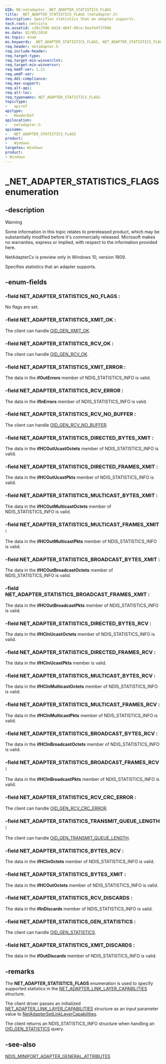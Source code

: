 ```yaml
---
UID: NE:netadapter._NET_ADAPTER_STATISTICS_FLAGS
title: _NET_ADAPTER_STATISTICS_FLAGS (netadapter.h)
description: Specifies statistics that an adapter supports.
tech.root: netvista
ms.assetid: c20c2586-8d1d-484f-99ce-5eaf44f37886
ms.date: 02/05/2018
ms.topic: enum
ms.keywords: _NET_ADAPTER_STATISTICS_FLAGS, NET_ADAPTER_STATISTICS_FLAGS, 
req.header: netadapter.h
req.include-header:
req.target-type:
req.target-min-winverclnt:
req.target-min-winversvr:
req.kmdf-ver: 1.21
req.umdf-ver:
req.ddi-compliance:
req.max-support:
req.alt-api:
req.alt-loc:
req.typenames: NET_ADAPTER_STATISTICS_FLAGS
topictype: 
-	apiref
apitype: 
-	HeaderDef
apilocation: 
-	netadapter.h
apiname: 
-	NET_ADAPTER_STATISTICS_FLAGS
product:
-	Windows
targetos: Windows
product:
- Windows
---
```


# _NET_ADAPTER_STATISTICS_FLAGS enumeration

## -description

> [!WARNING]
> Some information in this topic relates to prereleased product, which may be substantially modified before it's commercially released. Microsoft makes no warranties, express or implied, with respect to the information provided here.
>
> NetAdapterCx is preview only in Windows 10, version 1809.

Specifies statistics that an adapter supports.

## -enum-fields

### -field NET_ADAPTER_STATISTICS_NO_FLAGS : 
No flags are set.

### -field NET_ADAPTER_STATISTICS_XMIT_OK : 
The client can handle [OID_GEN_XMIT_OK](https://docs.microsoft.com/windows-hardware/drivers/network/oid-gen-xmit-ok).

### -field NET_ADAPTER_STATISTICS_RCV_OK : 
The client can handle [OID_GEN_RCV_OK](https://docs.microsoft.com/windows-hardware/drivers/network/oid-gen-rcv-ok).

### -field NET_ADAPTER_STATISTICS_XMIT_ERROR : 
The data in the **ifOutErrors** member of NDIS_STATISTICS_INFO is valid.

### -field NET_ADAPTER_STATISTICS_RCV_ERROR : 
The data in the **ifInErrors** member of NDIS_STATISTICS_INFO is valid.

### -field NET_ADAPTER_STATISTICS_RCV_NO_BUFFER : 
The client can handle [OID_GEN_RCV_NO_BUFFER](https://docs.microsoft.com/windows-hardware/drivers/network/oid-gen-rcv-no-buffer).

### -field NET_ADAPTER_STATISTICS_DIRECTED_BYTES_XMIT : 
The data in the **ifHCOutUcastOctets** member of NDIS_STATISTICS_INFO is valid.

### -field NET_ADAPTER_STATISTICS_DIRECTED_FRAMES_XMIT : 
The data in the **ifHCOutUcastPkts** member of NDIS_STATISTICS_INFO is valid.

### -field NET_ADAPTER_STATISTICS_MULTICAST_BYTES_XMIT : 
The data in the **ifHCOutMulticastOctets** member of NDIS_STATISTICS_INFO is valid.

### -field NET_ADAPTER_STATISTICS_MULTICAST_FRAMES_XMIT : 
The data in the **ifHCOutMulticastPkts** member of NDIS_STATISTICS_INFO is valid.

### -field NET_ADAPTER_STATISTICS_BROADCAST_BYTES_XMIT : 
The data in the **ifHCOutBroadcastOctets** member of NDIS_STATISTICS_INFO is valid.

### -field NET_ADAPTER_STATISTICS_BROADCAST_FRAMES_XMIT : 
The data in the **ifHCOutBroadcastPkts** member of NDIS_STATISTICS_INFO is valid.

### -field NET_ADAPTER_STATISTICS_DIRECTED_BYTES_RCV : 
The data in the **ifHCInUcastOctets** member of NDIS_STATISTICS_INFO is valid.

### -field NET_ADAPTER_STATISTICS_DIRECTED_FRAMES_RCV : 
The data in the **ifHCInUcastPkts** member is valid.

### -field NET_ADAPTER_STATISTICS_MULTICAST_BYTES_RCV : 
The data in the **ifHCInMulticastOctets** member of NDIS_STATISTICS_INFO is valid.

### -field NET_ADAPTER_STATISTICS_MULTICAST_FRAMES_RCV : 
The data in the **ifHCInMulticastPkts** member of NDIS_STATISTICS_INFO is valid.

### -field NET_ADAPTER_STATISTICS_BROADCAST_BYTES_RCV : 
The data in the **ifHCInBroadcastOctets** member of NDIS_STATISTICS_INFO is valid.

### -field NET_ADAPTER_STATISTICS_BROADCAST_FRAMES_RCV : 
The data in the **ifHCInBroadcastPkts** member of NDIS_STATISTICS_INFO is valid.

### -field NET_ADAPTER_STATISTICS_RCV_CRC_ERROR : 
The client can handle [OID_GEN_RCV_CRC_ERROR](https://docs.microsoft.com/windows-hardware/drivers/network/oid-gen-rcv-crc-error).

### -field NET_ADAPTER_STATISTICS_TRANSMIT_QUEUE_LENGTH : 
The client can handle [OID_GEN_TRANSMIT_QUEUE_LENGTH](https://docs.microsoft.com/windows-hardware/drivers/network/oid-gen-rcv-crc-error).

### -field NET_ADAPTER_STATISTICS_BYTES_RCV : 
The data in the **ifHCInOctets** member of NDIS_STATISTICS_INFO is valid.

### -field NET_ADAPTER_STATISTICS_BYTES_XMIT : 
The data in the **ifHCOutOctets** member of NDIS_STATISTICS_INFO is valid.

### -field NET_ADAPTER_STATISTICS_RCV_DISCARDS : 
The data in the **ifInDiscards** member of NDIS_STATISTICS_INFO is valid.

### -field NET_ADAPTER_STATISTICS_GEN_STATISTICS : 
The client can handle [OID_GEN_STATISTICS](https://docs.microsoft.com/windows-hardware/drivers/network/oid-gen-statistics).

### -field NET_ADAPTER_STATISTICS_XMIT_DISCARDS : 
The data in the **ifOutDiscards** member of NDIS_STATISTICS_INFO is valid.


## -remarks

The **NET_ADAPTER_STATISTICS_FLAGS** enumeration is used to specify supported statistics in the [NET_ADAPTER_LINK_LAYER_CAPABILITIES](ns-netadapter-_net_adapter_link_layer_capabilities.md) structure.

The client driver passes an initialized [NET_ADAPTER_LINK_LAYER_CAPABILITIES](ns-netadapter-_net_adapter_link_layer_capabilities.md) structure as an input parameter value to [NetAdapterSetLinkLayerCapabilities](nf-netadapter-netadaptersetlinklayercapabilities.md).

The client returns an NDIS_STATISTICS_INFO structure when handling an [OID_GEN_STATISTICS](https://docs.microsoft.com/windows-hardware/drivers/network/oid-gen-statistics) query.



## -see-also

[NDIS_MINIPORT_ADAPTER_GENERAL_ATTRIBUTES](../ndis/ns-ndis-_ndis_miniport_adapter_general_attributes.md)
